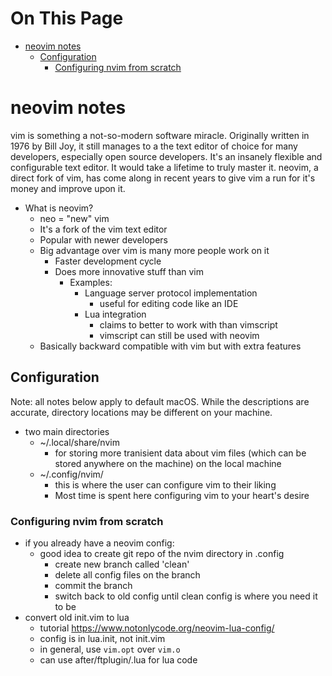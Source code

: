 # On This Page

- [neovim notes](#neovim-notes)
    - [Configuration](#configuration)
        - [Configuring nvim from scratch](#configuring-nvim-from-scratch)

# neovim notes

vim is something a not-so-modern software miracle. Originally written
in 1976 by Bill Joy, it still manages to a the text editor of choice
for many developers, especially open source developers. It's an insanely
flexible and configurable text editor. It would take a lifetime to truly master
it. neovim, a direct fork of vim, has come along in recent years to give vim a
run for it's money and improve upon it.

* What is neovim?
    * neo = "new" vim
    * It's a fork of the vim text editor
    * Popular with newer developers
    * Big advantage over vim is many more people work on it
        * Faster development cycle
        * Does more innovative stuff than vim
            * Examples:
                * Language server protocol implementation
                    * useful for editing code like an IDE 
                * Lua integration
                    * claims to better to work with than vimscript 
                    * vimscript can still be used with neovim
    * Basically backward compatible with vim but with extra features

## Configuration
Note: all notes below apply to default macOS. While the descriptions are accurate, directory locations may be different on your machine.

* two main directories
    * ~/.local/share/nvim
        * for storing more tranisient data about vim files (which can be stored anywhere on the machine) on the local machine
    * ~/.config/nvim/
        * this is where the user can configure vim to their liking
        * Most time is spent here configuring vim to your heart's desire

### Configuring nvim from scratch
* if you already have a neovim config:
    * good idea to create git repo of the nvim directory in .config
        * create new branch called 'clean'
        * delete all config files on the branch
        * commit the branch
        * switch back to old config until clean config is where you need it to be
* convert old init.vim to lua
    * tutorial https://www.notonlycode.org/neovim-lua-config/
    * config is in lua.init, not init.vim
    * in general, use `vim.opt` over `vim.o`
    * can use after/ftplugin/<filetype>.lua for lua code
        

